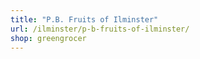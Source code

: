 ```yaml
---
title: "P.B. Fruits of Ilminster"
url: /ilminster/p-b-fruits-of-ilminster/
shop: greengrocer
---
```

